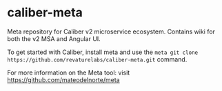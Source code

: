 # caliber-meta
Meta repository for Caliber v2 microservice ecosystem. Contains wiki for both the v2 MSA and Angular UI. 

To get started with Caliber, install meta and use the `meta git clone https://github.com/revaturelabs/caliber-meta.git` command.

For more information on the Meta tool: visit https://github.com/mateodelnorte/meta 
